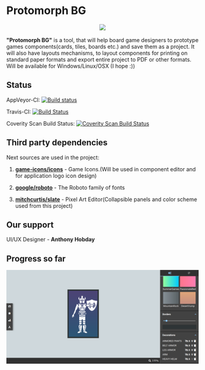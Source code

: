# Protomorph BG

<p align="center">
  <img src="https://github.com/Guitarheroua/protomorph-bg/blob/development/old-src/ProtomorphBG/resources/icons/protomorph-bg.ico" />
</p>

**"Protomorph BG"** is a tool, that will help board game designers to prototype games components(cards, tiles, boards etc.) and save them as a project. It will also have layouts mechanisms, to layout components for printing on standard paper formats and export entire project to PDF or other formats. Will be available for Windows/Linux/OSX (I hope :))

## Status

AppVeyor-CI: [![Build status](https://ci.appveyor.com/api/projects/status/a0qea0hrbx2evnwa/branch/development?svg=true)](https://ci.appveyor.com/project/Guitarheroua/protomorph-bg/branch/development)

Travis-CI: [![Build Status](https://travis-ci.com/PLLUG/protomorph-bg.svg?branch=development)](https://travis-ci.com/PLLUG/protomorph-bg)

Coverity Scan Build Status: <a href="https://scan.coverity.com/projects/guitarheroua-protomorph-bg">
  <img alt="Coverity Scan Build Status"
       src="https://scan.coverity.com/projects/17969/badge.svg"/>
</a>

## Third party dependencies

Next sources are used in the project:

1. [**game-icons/icons**](https://github.com/game-icons/icons) - Game Icons.(Will be used in component editor and for application logo icon design)

2. [**google/roboto**](https://github.com/google/roboto) - The Roboto family of fonts

3. [**mitchcurtis/slate**](https://github.com/mitchcurtis/slate) - Pixel Art Editor(Collapsible panels and color scheme used from this project)

## Our support

UI/UX Designer - **Anthony Hobday**

## Progress so far

<p align="center">
  <img src="https://github.com/Guitarheroua/protomorph-bg/blob/development/doc/img/ApplicationScreenToTrackProgress.png" />
</p>

   
